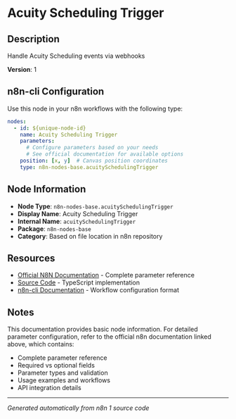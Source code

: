 # Acuity Scheduling Trigger

## Description

Handle Acuity Scheduling events via webhooks

**Version**: 1

## n8n-cli Configuration

Use this node in your n8n workflows with the following type:

```yaml
nodes:
  - id: ${unique-node-id}
    name: Acuity Scheduling Trigger
    parameters:
      # Configure parameters based on your needs
      # See official documentation for available options
    position: [x, y]  # Canvas position coordinates
    type: n8n-nodes-base.acuitySchedulingTrigger
```

## Node Information

- **Node Type**: `n8n-nodes-base.acuitySchedulingTrigger`
- **Display Name**: Acuity Scheduling Trigger
- **Internal Name**: `acuitySchedulingTrigger`
- **Package**: `n8n-nodes-base`
- **Category**: Based on file location in n8n repository

## Resources

- [Official N8N Documentation](https://docs.n8n.io/integrations/builtin/app-nodes/n8n-nodes-base.acuityschedulingtrigger/) - Complete parameter reference
- [Source Code](https://github.com/n8n-io/n8n/blob/master/packages/nodes-base/nodes/AcuityScheduling/AcuitySchedulingTrigger.node.ts) - TypeScript implementation
- [n8n-cli Documentation](https://github.com/edenreich/n8n-cli) - Workflow configuration format

## Notes

This documentation provides basic node information. For detailed parameter configuration, 
refer to the official n8n documentation linked above, which contains:

- Complete parameter reference
- Required vs optional fields
- Parameter types and validation
- Usage examples and workflows
- API integration details

---
*Generated automatically from n8n 1 source code*
